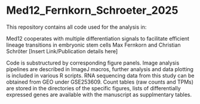 # Med12_Fernkorn_Schroeter_2025
This repository contains all code used for the analysis in:

Med12 cooperates with multiple differentiation signals to facilitate efficient lineage transitions in embryonic stem cells
Max Fernkorn and Christian Schröter
[Insert Link/Publication details here]

Code is substructured by corresponding figure panels. Image analysis pipelines are described in ImageJ macros, further analysis and data plotting is included in various R scripts.
RNA sequencing data from this study can be obtained from GEO under GSE253609. Count tables (raw counts and TPMs) are stored in the directories of the specific figures, lists of differentially expressed genes are available with the manuscript as supplmentary tables.
